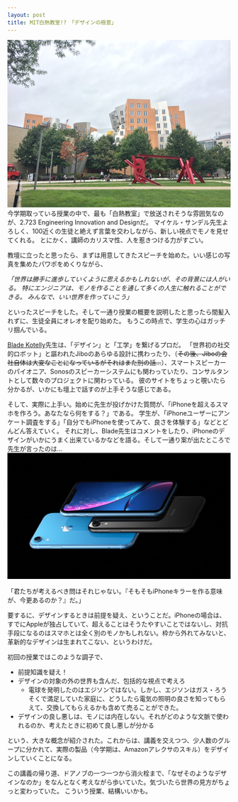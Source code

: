 ```yaml
---
layout: post
title: MIT白熱教室!?　「デザインの極意」
---
```

![](/assets/2018/stata.jpg)
今学期取っている授業の中で、最も「白熱教室」で放送されそうな雰囲気なのが、2.723 Engineering Innovation and Designだ。
マイケル・サンデル先生よろしく、100近くの生徒と絶えず言葉を交わしながら、新しい視点でモノを見せてくれる。
とにかく、講師のカリスマ性、人を惹きつける力がすごい。

教壇に立ったと思ったら、まずは用意してきたスピーチを始めた。いい感じの写真を集めたパワポをめくりながら、

*「世界は勝手に進歩していくように思えるかもしれないが、その背景には人がいる。
特にエンジニアは、モノを作ることを通して多くの人生に触れることができる。
みんなで、いい世界を作っていこう」*

といったスピーチをした。そして一通り授業の概要を説明したと思ったら間髪入れずに、生徒全員にオレオを配り始めた。
もうこの時点で、学生の心はガッチリ掴んでいる。

[Blade Kotelly](http://www.bladekotelly.com)先生は、「デザイン」と「工学」を繋げるプロだ。
「世界初の社交的ロボット」と謳われたJiboのあらゆる設計に携わったり、（<strike>その後、Jiboの会社自体は大変なことになっているがそれはまた別の話…</strike>）、スマートスピーカーのパイオニア、Sonosのスピーカーシステムにも関わっていたり、コンサルタントとして数々のプロジェクトに関わっている。
彼のサイトをちょっと覗いたら分かるが、いかにも壇上で話すのが上手そうな感じである。

そして、実際に上手い。始めに先生が投げかけた質問が、「iPhoneを超えるスマホを作ろう。あなたなら何をする？」である。
学生が、「iPhoneユーザーにアンケート調査をする」「自分でもiPhoneを使ってみて、良さを体験する」などとどんどん答えていく。
それに対し、Blade先生はコメントをしたり、iPhoneのデザインがいかにうまく出来ているかなどを語る。そして一通り案が出たところで先生が言ったのは…
![](/assets/2018/iphone.jpg)

「君たちが考えるべき問はそれじゃない。『そもそもiPhoneキラーを作る意味が、今更あるのか？』だ。」

要するに、デザインするときは前提を疑え、ということだ。iPhoneの場合は、すでにAppleが独占していて、超えることはそうたやすいことではないし、対抗手段になるのはスマホとは全く別のモノかもしれない。枠から外れてみないと、革新的なデザインは生まれてこない、というわけだ。

初回の授業ではこのような調子で、
* 前提知識を疑え！
* デザインの対象の外の世界も含んだ、包括的な視点で考えろ
    * 電球を発明したのはエジソンではない。しかし、エジソンはガス・ろうそくで満足していた家庭に、どうしたら電気の照明の良さを知ってもらえて、交換してもらえるかも含めて売ることができた。
* デザインの良し悪しは、モノには内在しない。それがどのような文脈で使われるのか、考えたときに初めて良し悪しが分かる

という、大きな概念が紹介された。これからは、講義を交えつつ、少人数のグループに分かれて、実際の製品（今学期は、Amazonアレクサのスキル）をデザインしていくことになる。

この講義の帰り道、ドアノブの一つ一つから消火栓まで、「なぜそのようなデザインなのか」をなんとなく考えながら歩いていた。気づいたら世界の見方がちょっと変わっていた。
こういう授業、結構いいかも。
